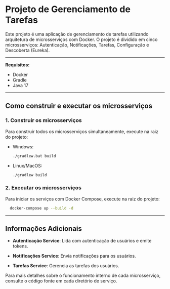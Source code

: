 # Projeto de Gerenciamento de Tarefas

Este projeto é uma aplicação de gerenciamento de tarefas utilizando arquitetura de microsserviços com Docker. O projeto é dividido em cinco microsserviços: Autenticação, Notificações, Tarefas, Configuração e Descoberta (Eureka).

---

**Requisitos:**
* Docker
* Gradle
* Java 17

---

## Como construir e executar os microsserviços

### 1. Construir os microsserviços

Para construir todos os microsserviços simultaneamente, execute na raiz do projeto:

 - Windows:
    ```bash
    ./gradlew.bat build
    ```
 - Linux/MacOS:
    ```bash
    ./gradlew build
    ```

### 2. Executar os microsserviços

Para iniciar os serviços com Docker Compose, execute na raiz do projeto:

```bash
  docker-compose up --build -d
```

___

## Informações Adicionais

- **Autenticação Service**: Lida com autenticação de usuários e emite tokens.

- **Notificações Service**: Envia notificações para os usuários.

- **Tarefas Service**: Gerencia as tarefas dos usuários.


Para mais detalhes sobre o funcionamento interno de cada microsserviço, consulte o código fonte em cada diretório de serviço.
